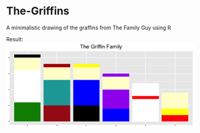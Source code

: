 # The-Griffins
A minimalistic drawing of the graffins from The Family Guy using R


Result: ![alt text][pic]

[pic]: https://github.com/wy123123/The-Griffins/blob/master/Rplot.png "The Griffins"

